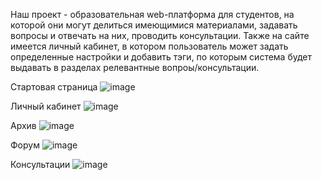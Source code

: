 Наш проект - образовательная web-платформа для студентов, на которой они могут делиться имеющимися материалами, задавать вопросы и отвечать на них, проводить консультации. Также на сайте имеется личный кабинет, в котором пользователь может задать определенные настройки и добавить тэги, по которым система будет выдавать в разделах релевантные вопроы/консультации.

Стартовая страница
![image](https://user-images.githubusercontent.com/72524716/159916822-bb6d5aff-44c5-4491-9f86-803db0385bad.png)

Личный кабинет
![image](https://user-images.githubusercontent.com/72524716/159916927-15782ccb-72fa-4ff6-9651-a800a01630ea.png)

Архив
![image](https://user-images.githubusercontent.com/72524716/159917017-940edfdf-89a0-4cef-9b5c-693a8e9486de.png)

Форум
![image](https://user-images.githubusercontent.com/72524716/159917036-69a80af7-224b-4968-b506-249074d6f6c1.png)

Консультации
![image](https://user-images.githubusercontent.com/72524716/159917089-201d0167-eba5-4df8-b442-e58d4462ab8d.png)
